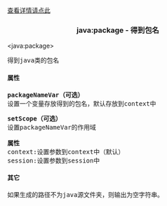 <a href="head-tag-java.html">查看详情请点此</a>

### <div align="center">java:package - 得到包名</div> ###

&lt;java:package&gt;
<pre>
得到java类的包名
</pre>

#### 属性 ####

<pre>
<b>packageNameVar（可选）</b>
设置一个变量存放得到的包名，默认存放到context中
</pre>

<pre>
<b>setScope（可选）</b>
设置packageNameVar的作用域

<b>属性</b>
context:设置参数到context中（默认）
session:设置参数到session中
</pre>

#### 其它 ####

<pre>
如果生成的路径不为java源文件夹，则输出为空字符串。
</pre>